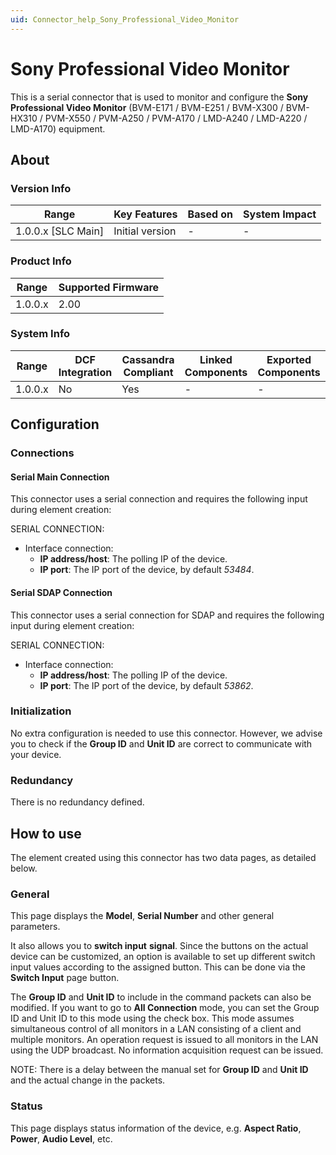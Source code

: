 ```yaml
---
uid: Connector_help_Sony_Professional_Video_Monitor
---
```


# Sony Professional Video Monitor

This is a serial connector that is used to monitor and configure the **Sony Professional Video Monitor** (BVM-E171 / BVM-E251 / BVM-X300 / BVM-HX310 / PVM-X550 / PVM-A250 / PVM-A170 / LMD-A240 / LMD-A220 / LMD-A170) equipment.

## About

### Version Info

| Range                | Key Features     | Based on     | System Impact     |
|----------------------|------------------|--------------|-------------------|
| 1.0.0.x \[SLC Main\] | Initial version  | \-           | \-                |

### Product Info

| Range     | Supported Firmware     |
|-----------|------------------------|
| 1.0.0.x   | 2.00                   |

### System Info

| Range     | DCF Integration     | Cassandra Compliant     | Linked Components     | Exported Components     |
|-----------|---------------------|-------------------------|-----------------------|-------------------------|
| 1.0.0.x   | No                  | Yes                     | \-                    | \-                      |

## Configuration

### Connections

#### Serial Main Connection

This connector uses a serial connection and requires the following input during element creation:

SERIAL CONNECTION:

- Interface connection:
  - **IP address/host**: The polling IP of the device.
  - **IP port**: The IP port of the device, by default *53484*.

#### Serial SDAP Connection

This connector uses a serial connection for SDAP and requires the following input during element creation:

SERIAL CONNECTION:

- Interface connection:
  - **IP address/host**: The polling IP of the device.
  - **IP port**: The IP port of the device, by default *53862*.

### Initialization

No extra configuration is needed to use this connector. However, we advise you to check if the **Group ID** and **Unit ID** are correct to communicate with your device.

### Redundancy

There is no redundancy defined.

## How to use

The element created using this connector has two data pages, as detailed below.

### General

This page displays the **Model**, **Serial Number** and other general parameters.

It also allows you to **switch input** **signal**. Since the buttons on the actual device can be customized, an option is available to set up different switch input values according to the assigned button. This can be done via the **Switch Input** page button.

The **Group ID** and **Unit ID** to include in the command packets can also be modified. If you want to go to **All Connection** mode, you can set the Group ID and Unit ID to this mode using the check box. This mode assumes simultaneous control of all monitors in a LAN consisting of a client and multiple monitors. An operation request is issued to all monitors in the LAN using the UDP broadcast. No information acquisition request can be issued.

NOTE: There is a delay between the manual set for **Group ID** and **Unit ID** and the actual change in the packets.

### Status

This page displays status information of the device, e.g. **Aspect Ratio**, **Power**, **Audio Level**, etc.

